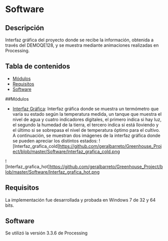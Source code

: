 # Software

## Descripción 
Interfaz gráfica del proyecto donde se recibe la información, obtenida a través del DEMOQE128, y se muestra mediante animaciones realizadas en Processing. 

## Tabla de contenidos
- [Módulos](#módulos)
- [Requisitos](#requisitos)
- [Software](#software)

##Módulos

- [Interfaz Gráfica](https://github.com/geralbarreto/Greenhouse_Project/blob/master/Software/Interfaz_grafica_final.pde): Interfaz gráfica donde se muestra un termómetro que varía su estado según la temperatura medida, un tanque que muestra el nivel de agua y cuatro indicadores digitales, el primero indica si hay luz, el segundo la humedad de la tierra, el tercero indica si está lloviendo y el último si se sobrepasa el nivel de temperatura óptimo para el cultivo. 
A continuación, se muestran dos imágenes de la interfaz gráfica donde se pueden apreciar los distintos estados:
![Interfaz_grafica_cold]https://github.com/geralbarreto/Greenhouse_Project/blob/master/Software/Interfaz_grafica_cold.png

![Interfaz_grafica_hot]https://github.com/geralbarreto/Greenhouse_Project/blob/master/Software/Interfaz_grafica_hot.png

## Requisitos
La implementación fue desarrollada y probada en Windows 7 de 32 y 64 bits.

## Software
Se utilizó la versión 3.3.6 de Processing 
